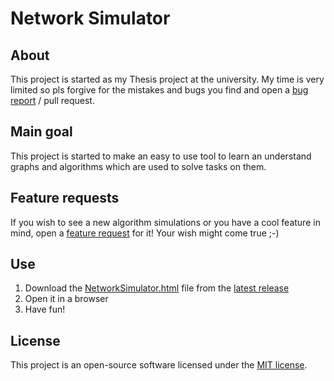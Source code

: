 # Network Simulator

## About

This project is started as my Thesis project at the university.
My time is very limited so pls forgive for the mistakes and bugs you find and open a [bug report](https://github.com/Janiaje/network-simulator/issues/new?assignees=Janiaje&labels=bug&template=bug_report.md&title=) / pull request.


## Main goal

This project is started to make an easy to use tool to learn an understand graphs and algorithms which are used to solve tasks on them.


## Feature requests

If you wish to see a new algorithm simulations or you have a cool feature in mind, open a [feature request](https://github.com/Janiaje/network-simulator/issues/new?assignees=Janiaje&labels=enhancement&template=feature_request.md&title=) for it!
Your wish might come true ;-)


## Use

1) Download the [NetworkSimulator.html](https://github.com/Janiaje/network-simulator/releases/download/v2.0.1/NetworkSimulator.html) file from the [latest release](https://github.com/Janiaje/network-simulator/releases)
1) Open it in a browser
1) Have fun!

## License

This project is an open-source software licensed under the [MIT license](https://opensource.org/licenses/MIT).

